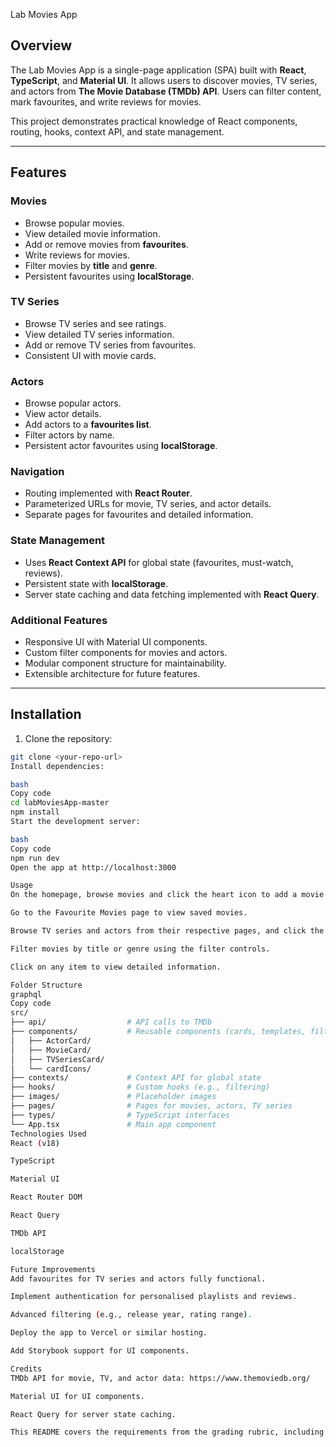  Lab Movies App

## Overview

The Lab Movies App is a single-page application (SPA) built with **React**, **TypeScript**, and **Material UI**. It allows users to discover movies, TV series, and actors from **The Movie Database (TMDb) API**. Users can filter content, mark favourites, and write reviews for movies.  

This project demonstrates practical knowledge of React components, routing, hooks, context API, and state management.

---

## Features

### Movies
- Browse popular movies.
- View detailed movie information.
- Add or remove movies from **favourites**.
- Write reviews for movies.
- Filter movies by **title** and **genre**.
- Persistent favourites using **localStorage**.

### TV Series
- Browse TV series and see ratings.
- View detailed TV series information.
- Add or remove TV series from favourites.
- Consistent UI with movie cards.

### Actors
- Browse popular actors.
- View actor details.
- Add actors to a **favourites list**.
- Filter actors by name.
- Persistent actor favourites using **localStorage**.

### Navigation
- Routing implemented with **React Router**.
- Parameterized URLs for movie, TV series, and actor details.
- Separate pages for favourites and detailed information.

### State Management
- Uses **React Context API** for global state (favourites, must-watch, reviews).
- Persistent state with **localStorage**.
- Server state caching and data fetching implemented with **React Query**.

### Additional Features
- Responsive UI with Material UI components.
- Custom filter components for movies and actors.
- Modular component structure for maintainability.
- Extensible architecture for future features.

---

## Installation

1. Clone the repository:

```bash
git clone <your-repo-url>
Install dependencies:

bash
Copy code
cd labMoviesApp-master
npm install
Start the development server:

bash
Copy code
npm run dev
Open the app at http://localhost:3000

Usage
On the homepage, browse movies and click the heart icon to add a movie to favourites.

Go to the Favourite Movies page to view saved movies.

Browse TV series and actors from their respective pages, and click the heart icon to favourite them.

Filter movies by title or genre using the filter controls.

Click on any item to view detailed information.

Folder Structure
graphql
Copy code
src/
├── api/                  # API calls to TMDb
├── components/           # Reusable components (cards, templates, filters)
│   ├── ActorCard/
│   ├── MovieCard/
│   ├── TVSeriesCard/
│   └── cardIcons/
├── contexts/             # Context API for global state
├── hooks/                # Custom hooks (e.g., filtering)
├── images/               # Placeholder images
├── pages/                # Pages for movies, actors, TV series
├── types/                # TypeScript interfaces
└── App.tsx               # Main app component
Technologies Used
React (v18)

TypeScript

Material UI

React Router DOM

React Query

TMDb API

localStorage

Future Improvements
Add favourites for TV series and actors fully functional.

Implement authentication for personalised playlists and reviews.

Advanced filtering (e.g., release year, rating range).

Deploy the app to Vercel or similar hosting.

Add Storybook support for UI components.

Credits
TMDb API for movie, TV, and actor data: https://www.themoviedb.org/

Material UI for UI components.

React Query for server state caching.

This README covers the requirements from the grading rubric, including context API state management, favourites, filtering, and routing.